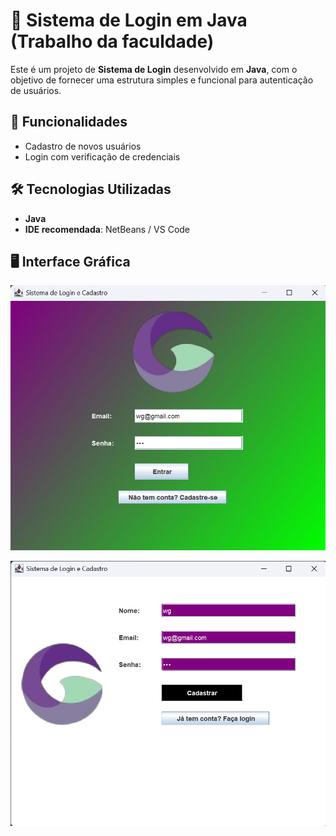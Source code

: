 # 🔐 Sistema de Login em Java (Trabalho da faculdade)

Este é um projeto de **Sistema de Login** desenvolvido em **Java**, com o objetivo de fornecer uma estrutura simples e funcional para autenticação de usuários.

## 🚀 Funcionalidades

- Cadastro de novos usuários
- Login com verificação de credenciais

## 🛠 Tecnologias Utilizadas

- **Java** 
- **IDE recomendada**: NetBeans /  VS Code

## 🖥️ Interface Gráfica 

![Tela](./SistemaLogin/login.png)


![Tela2](./SistemaLogin/cadastro.png)

